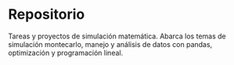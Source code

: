 # Repositorio
Tareas y proyectos de simulación matemática. Abarca los temas de simulación montecarlo, manejo y análisis de datos con pandas, optimización y programación lineal.
